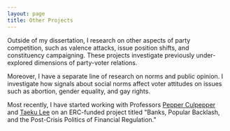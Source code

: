 ```yaml
---
layout: page
title: Other Projects
---
```


Outside of my dissertation, I research on other aspects of party competition, such as valence attacks, issue position shifts, and constituency campaigning. These projects investigate previously under-explored dimensions of party-voter relations. 

Moreover, I have a separate line of research on norms and public opinion. I investigate how signals about social norms affect voter attitudes on issues such as abortion, gender equality, and gay rights.

Most recently, I have started working with Professors [Pepper Culpepper](http://www.pepperculpepper.net) and [Taeku Lee](https://polisci.berkeley.edu/people/person/taeku-lee) on an ERC-funded project titled "Banks, Popular Backlash, and the Post-Crisis Politics of Financial Regulation." 
